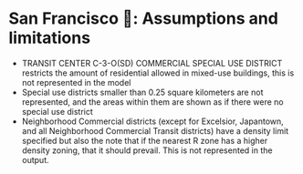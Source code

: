 # San Francisco :bridge_at_night:: Assumptions and limitations

- TRANSIT CENTER C-3-O(SD) COMMERCIAL SPECIAL USE DISTRICT restricts the amount of residential allowed in mixed-use buildings, this is not represented in the model
- Special use districts smaller than 0.25 square kilometers are not represented, and the areas within them are shown as if there were no special use district
- Neighborhood Commercial districts (except for Excelsior, Japantown, and all Neighborhood Commercial Transit districts) have a density limit specified but also the note that if the nearest R zone has a higher density zoning, that it should prevail. This is not represented in the output.
